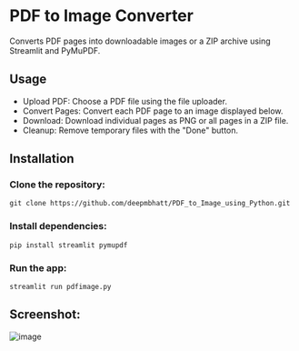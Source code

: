 # **PDF to Image Converter**
Converts PDF pages into downloadable images or a ZIP archive using Streamlit and PyMuPDF.

## **Usage**
- Upload PDF: Choose a PDF file using the file uploader.
- Convert Pages: Convert each PDF page to an image displayed below.
- Download: Download individual pages as PNG or all pages in a ZIP file.
- Cleanup: Remove temporary files with the "Done" button.
## **Installation**
### Clone the repository:

    git clone https://github.com/deepmbhatt/PDF_to_Image_using_Python.git

### Install dependencies:

    pip install streamlit pymupdf

### Run the app:

    streamlit run pdfimage.py


## **Screenshot:**

![image](https://github.com/user-attachments/assets/a8e22fbb-69ed-4267-a636-f26fd921c413)

